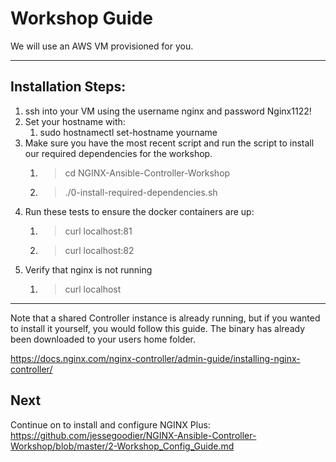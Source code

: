 # Workshop Guide

We will use an AWS VM provisioned for you. 

---

## Installation Steps:

  1. ssh into your VM using the username nginx and password Nginx1122!
  2. Set your hostname with: 
     1. sudo hostnamectl set-hostname yourname 
  3. Make sure you have the most recent script and run the script to install our required dependencies for the workshop.
     1. >cd NGINX-Ansible-Controller-Workshop
     2. >./0-install-required-dependencies.sh
  4. Run these tests to ensure the docker containers are up:
     1. >curl localhost:81
     2. >curl localhost:82
  5. Verify that nginx is not running
     1. >curl localhost

---

Note that a shared Controller instance is already running, but if you wanted to install it yourself, you would follow this guide. The binary has already been downloaded to your users home folder.

<https://docs.nginx.com/nginx-controller/admin-guide/installing-nginx-controller/>

## Next

Continue on to install and configure NGINX Plus:
<https://github.com/jessegoodier/NGINX-Ansible-Controller-Workshop/blob/master/2-Workshop_Config_Guide.md>
